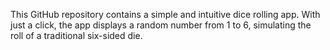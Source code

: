 This GitHub repository contains a simple and intuitive dice rolling app. With just a click, the app displays a random number from 1 to 6, simulating the roll of a traditional six-sided die.
